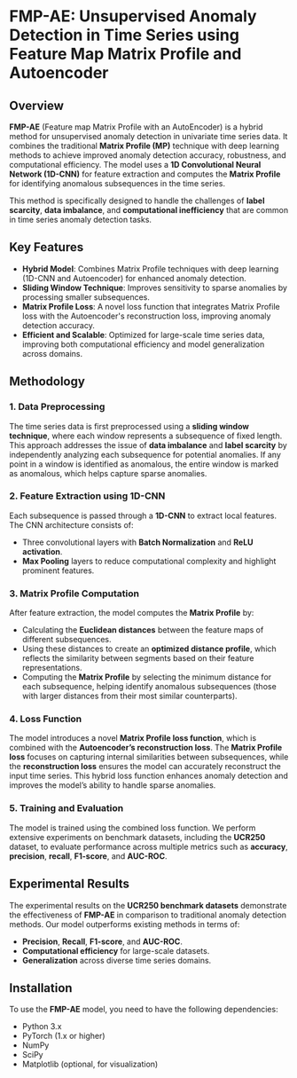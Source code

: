 # FMP-AE: Unsupervised Anomaly Detection in Time Series using Feature Map Matrix Profile and Autoencoder

## Overview

**FMP-AE** (Feature map Matrix Profile with an AutoEncoder) is a hybrid method for unsupervised anomaly detection in univariate time series data. It combines the traditional **Matrix Profile (MP)** technique with deep learning methods to achieve improved anomaly detection accuracy, robustness, and computational efficiency. The model uses a **1D Convolutional Neural Network (1D-CNN)** for feature extraction and computes the **Matrix Profile** for identifying anomalous subsequences in the time series.

This method is specifically designed to handle the challenges of **label scarcity**, **data imbalance**, and **computational inefficiency** that are common in time series anomaly detection tasks.

## Key Features

- **Hybrid Model**: Combines Matrix Profile techniques with deep learning (1D-CNN and Autoencoder) for enhanced anomaly detection.
- **Sliding Window Technique**: Improves sensitivity to sparse anomalies by processing smaller subsequences.
- **Matrix Profile Loss**: A novel loss function that integrates Matrix Profile loss with the Autoencoder's reconstruction loss, improving anomaly detection accuracy.
- **Efficient and Scalable**: Optimized for large-scale time series data, improving both computational efficiency and model generalization across domains.

## Methodology

### 1. **Data Preprocessing**

The time series data is first preprocessed using a **sliding window technique**, where each window represents a subsequence of fixed length. This approach addresses the issue of **data imbalance** and **label scarcity** by independently analyzing each subsequence for potential anomalies. If any point in a window is identified as anomalous, the entire window is marked as anomalous, which helps capture sparse anomalies.

### 2. **Feature Extraction using 1D-CNN**

Each subsequence is passed through a **1D-CNN** to extract local features. The CNN architecture consists of:

- Three convolutional layers with **Batch Normalization** and **ReLU activation**.
- **Max Pooling** layers to reduce computational complexity and highlight prominent features.

### 3. **Matrix Profile Computation**

After feature extraction, the model computes the **Matrix Profile** by:

- Calculating the **Euclidean distances** between the feature maps of different subsequences.
- Using these distances to create an **optimized distance profile**, which reflects the similarity between segments based on their feature representations.
- Computing the **Matrix Profile** by selecting the minimum distance for each subsequence, helping identify anomalous subsequences (those with larger distances from their most similar counterparts).

### 4. **Loss Function**

The model introduces a novel **Matrix Profile loss function**, which is combined with the **Autoencoder’s reconstruction loss**. The **Matrix Profile loss** focuses on capturing internal similarities between subsequences, while the **reconstruction loss** ensures the model can accurately reconstruct the input time series. This hybrid loss function enhances anomaly detection and improves the model’s ability to handle sparse anomalies.

### 5. **Training and Evaluation**

The model is trained using the combined loss function. We perform extensive experiments on benchmark datasets, including the **UCR250** dataset, to evaluate performance across multiple metrics such as **accuracy**, **precision**, **recall**, **F1-score**, and **AUC-ROC**.

## Experimental Results

The experimental results on the **UCR250 benchmark datasets** demonstrate the effectiveness of **FMP-AE** in comparison to traditional anomaly detection methods. Our model outperforms existing methods in terms of:

- **Precision**, **Recall**, **F1-score**, and **AUC-ROC**.
- **Computational efficiency** for large-scale datasets.
- **Generalization** across diverse time series domains.

## Installation

To use the **FMP-AE** model, you need to have the following dependencies:

- Python 3.x
- PyTorch (1.x or higher)
- NumPy
- SciPy
- Matplotlib (optional, for visualization)

